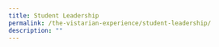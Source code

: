 ```yaml
---
title: Student Leadership
permalink: /the-vistarian-experience/student-leadership/
description: ""
---
```

